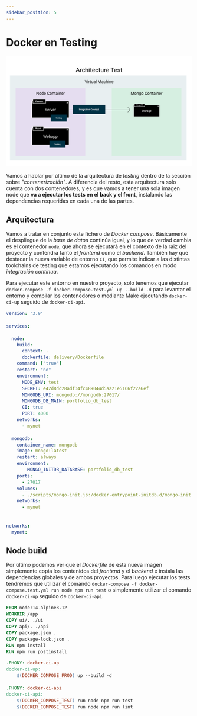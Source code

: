 ```yaml
---
sidebar_position: 5
---
```


# Docker en Testing

![Docker testing](../../static/img/tutorial/container/2_container_test.svg)

Vamos a hablar por último de la arquitectura de *testing* dentro de la sección sobre *"contenerización"*. A diferencia del resto, esta arquitectura solo cuenta con dos contenedores, y es que vamos a tener una sola imagen node que **va a ejecutar los tests en el back y el front**, instalando las dependencias requeridas en cada una de las partes.

## Arquitectura

Vamos a tratar en conjunto este fichero de *Docker compose*. Básicamente el despliegue de la *base de datos* continúa igual, y lo que de verdad cambia es el contenedor `node`, que ahora se ejecutará en el contexto de la raiz del proyecto y contendrá tanto el *frontend* como el *backend*. También hay que destacar la nueva variable de entorno `CI`, que permite indicar a las distintas toolchains de testing que estamos ejecutando los comandos en modo *integración continua*.

Para ejecutar este entorno en nuestro proyecto, solo tenemos que ejecutar `docker-compose -f docker-compose.test.yml up --build -d` para levantar el entorno y compilar los contenedores o mediante Make ejecutando `docker-ci-up` seguido de `docker-ci-api`.

```yaml title="docker.compose.test.yml"
version: '3.9'

services:

  node:
    build:
      context: .
      dockerfile: delivery/Dockerfile
    command: ["true"]
    restart: "no"
    environment:
      NODE_ENV: test
      SECRET: e42d8dd28adf34fc489044d5aa21e5166f22a6ef
      MONGODB_URI: mongodb://mongodb:27017/
      MONGODB_DB_MAIN: portfolio_db_test
      CI: true
      PORT: 4000
    networks:
      - mynet

  mongodb:
    container_name: mongodb
    image: mongo:latest
    restart: always
    environment:
        MONGO_INITDB_DATABASE: portfolio_db_test
    ports:
      - 27017
    volumes:
      - ./scripts/mongo-init.js:/docker-entrypoint-initdb.d/mongo-init.js:ro
    networks:
      - mynet


networks:
  mynet:
```

## Node build

Por último podemos ver que el *Dockerfile* de esta nueva imagen simplemente copia los contenidos del *frontend* y el *backend* e instala las dependencias globales y de ambos proyectos. Para luego ejecutar los tests tendremos que utilizar el comando `docker-compose -f docker-compose.test.yml run node npm run test` o simplemente utilizar el comando `docker-ci-up` seguido de `docker-ci-api`.

```dockerfile title="delivery/Dockerfile"
FROM node:14-alpine3.12
WORKDIR /app
COPY ui/. ./ui
COPY api/. ./api
COPY package.json .
COPY package-lock.json .
RUN npm install
RUN npm run postinstall
```

```makefile title="Makefile"
.PHONY: docker-ci-up
docker-ci-up:
    $(DOCKER_COMPOSE_PROD) up --build -d

.PHONY: docker-ci-api
docker-ci-api:
    $(DOCKER_COMPOSE_TEST) run node npm run test
    $(DOCKER_COMPOSE_TEST) run node npm run lint
```
